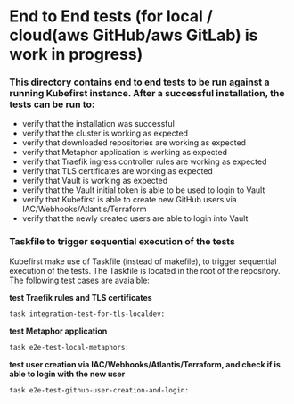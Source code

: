 # End to End tests (for local / cloud(aws GitHub/aws GitLab) is work in progress)

### This directory contains end to end tests to be run against a running Kubefirst instance. After a successful installation, the tests can be run to:

- verify that the installation was successful
- verify that the cluster is working as expected
- verify that downloaded repositories are working as expected
- verify that Metaphor application is working as expected
- verify that Traefik ingress controller rules are working as expected
- verify that TLS certificates are working as expected
- verify that Vault is working as expected
- verify that the Vault initial token is able to be used to login to Vault
- verify that Kubefirst is able to create new GitHub users via IAC/Webhooks/Atlantis/Terraform
- verify that the newly created users are able to login into Vault

### Taskfile to trigger sequential execution of the tests

Kubefirst make use of Taskfile (instead of makefile), to trigger sequential execution of the tests. The Taskfile is located in the root of the repository. The following test cases are avaialble:

**test Traefik rules and TLS certificates**

```bash
task integration-test-for-tls-localdev:
```

**test Metaphor application**

```bash
task e2e-test-local-metaphors:
```

**test user creation via IAC/Webhooks/Atlantis/Terraform, and check if is able to login with the new user**

```bash
task e2e-test-github-user-creation-and-login:
```
